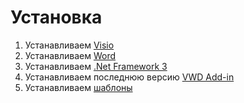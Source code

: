 # Установка #

  1. Устанавливаем [Visio](Visio.md)
  1. Устанавливаем [Word](Word.md)
  1. Устанавливаем [.Net Framework 3](http://go.microsoft.com/fwlink/?LinkId=70848)
  1. Устанавливаем последнюю версию [VWD Add-in](http://code.google.com/p/vwdaddin/downloads/list)
  1. Устанавливаем [шаблоны](VisioTemplateInstall.md)